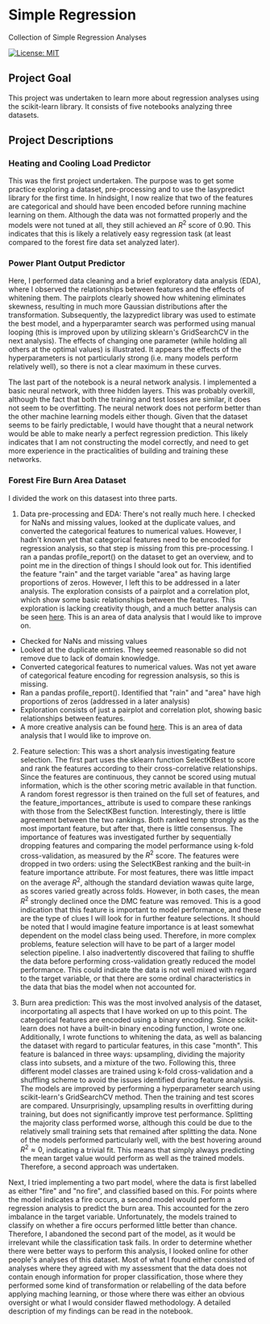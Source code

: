 # Simple Regression
Collection of Simple Regression Analyses

[![License: MIT](https://img.shields.io/badge/License-MIT-yellow.svg)](https://opensource.org/licenses/MIT)

## Project Goal
This project was undertaken to learn more about regression analyses using the scikit-learn library. It consists of five notebooks analyzing three datasets.

## Project Descriptions

### Heating and Cooling Load Predictor

This was the first project undertaken. The purpose was to get some practice exploring a dataset, pre-processing and to use the lasypredict library for the first time. In hindsight, I now realize that two of the features are categorical and should have been encoded before running machine learning on them. Although the data was not formatted properly and the models were not tuned at all, they still achieved an $R^2$ score of 0.90. This indicates that this is likely a relatively easy regression task (at least compared to the forest fire data set analyzed later).

### Power Plant Output Predictor

Here, I performed data cleaning and a brief exploratory data analysis (EDA), where I observed the relationships between features and the effects of whitening them. The pairplots clearly showed how whitening eliminates skewness, resulting in much more Gaussian distributions after the transformation. Subsequently, the lazypredict library was used to estimate the best model, and a hyperparamter search was performed using manual looping (this is improved upon by utilizing sklearn's GridSearchCV in the next analysis). The effects of changing one parameter (while holding all others at the optimal values) is illustrated. It appears the effects of the hyperparameters is not particularly strong (i.e. many models perform relatively well), so there is not a clear maximum in these curves. 

The last part of the notebook is a neural network analysis. I implemented a basic neural network, with three hidden layers. This was probably overkill, although the fact that both the training and test losses are similar, it does not seem to be overfitting. The neural network does not perform better than the other machine learning models either though. Given that the dataset seems to be fairly predictable, I would have thought that a neural network would be able to make nearly a perfect regression prediction. This likely indicates that I am not constructing the model correctly, and need to get more experience in the practicalities of building and training these networks.

### Forest Fire Burn Area Dataset

I divided the work on this datasest into three parts.

1. Data pre-processing and EDA: There's not really much here. I checked for NaNs and missing values, looked at the duplicate values, and converted the categorical features to numerical values. However, I hadn't known yet that categorical features need to be encoded for regression analysis, so that step is missing from this pre-processing. I ran a pandas profile_report() on the dataset to get an overview, and to point me in the direction of things I should look out for. This identified the feature "rain" and the target variable "area" as having large proportions of zeros. However, I left this to be addressed in a later analysis. The exploration consists of a pairplot and a correlation plot, which show some basic relationships between the features. This exploration is lacking creativity though, and a much better analysis can be seen [here](https://doi.org/10.3390/su141610107). This is an area of data analysis that I would like to improve on.
- Checked for NaNs and missing values
- Looked at the duplicate entries. They seemed reasonable so did not remove due to lack of domain knowledge.
- Converted categorical features to numerical values. Was not yet aware of categorical feature encoding for regression analsysis, so this is missing.
- Ran a pandas profile_report(). Identified that "rain" and "area" have high proportions of zeros (addressed in a later analysis)
- Exploration consists of just a pairplot and correlation plot, showing basic relationships between features. 
- A more creative analysis can be found [here](https://doi.org/10.3390/su141610107). This is an area of data analysis that I would like to improve on.

2. Feature selection: This was a short analysis investigating feature selection. The first part uses the sklearn function SelectKBest to score and rank the features according to their cross-correlative relationships. Since the features are continuous, they cannot be scored using mutual information, which is the other scoring metric available in that function. A random forest regressor is then trained on the full set of features, and the feature_importances_ attribute is used to compare these rankings with those from the SelectKBest function. Interestingly, there is little agreement between the two rankings. Both ranked temp strongly as the most important feature, but after that, there is little consensus. The importance of features was investigated further by sequentially dropping features and comparing the model performance using k-fold cross-validation, as measured by the $R^2$ score. The features were dropped in two orders: using the SelectKBest ranking and the built-in feature importance attribute. For most features, there was little impact on the average $R^2$, although the standard deviation wawas quite large, as scores varied greatly across folds. However, in both cases, the mean $R^2$ strongly declined once the DMC feature was removed. This is a good indication that this feature is important to model performance, and these are the type of clues I will look for in further feature selections. It should be noted that I would imagine feature importance is at least somewhat dependent on the model class being used. Therefore, in more complex problems, feature selection will have to be part of a larger model selection pipeline. I also inadvertently discovered that failing to shuffle the data before performing cross-validation greatly reduced the model performance. This could indicate the data is not well mixed with regard to the target variable, or that there are some ordinal characteristics in the data that bias the model when not accounted for. 

3. Burn area prediction: This was the most involved analysis of the dataset, incorportating all aspects that I have worked on up to this point. The categorical features are encoded using a binary encoding. Since scikit-learn does not have a built-in binary encoding function, I wrote one. Additionally, I wrote functions to whitening the data, as well as balancing the dataset with regard to particular features, in this case "month". This feature is balanced in three ways: upsampling, dividing the majority class into subsets, and a mixture of the two. Following this, three different model classes are trained using k-fold cross-validation and a shuffling scheme to avoid the issues identified during feature analysis. The models are improved by performing a hyperparameter search using scikit-learn's GridSearchCV method. Then the training and test scores are compared. Unsurprisingly, upsampling results in overfitting during training, but does not significantly improve test performance. Splitting the majority class performed worse, although this could be due to the relatively small training sets that remained after splitting the data. None of the models performed particularly well, with the best hovering around $R^2 \approx 0$, indicating a trivial fit. This means that simply always predicting the mean target value would perform as well as the trained models. Therefore, a second approach was undertaken.

Next, I tried implementing a two part model, where the data is first labelled as either "fire" and "no fire", and classified based on this. For points where the model indicates a fire occurs, a second model would perform a regression analysis to predict the burn area. This accounted for the zero imbalance in the target variable. Unfortunately, the models trained to classify on whether a fire occurs performed little better than chance. Therefore, I abandoned the second part of the model, as it would be irrelevant while the classification task fails. In order to determine whether there were better ways to perform this analysis, I looked online for other people's analyses of this dataset. Most of what I found either consisted of analyses where they agreed with my assessment that the data does not contain enough information for proper classification, those where they performed some kind of transformation or relabelling of the data before applying maching learning, or those where there was either an obvious oversight or what I would consider flawed methodology. A detailed description of my findings can be read in the notebook.
